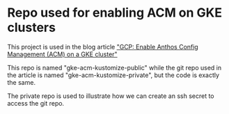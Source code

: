 # Repo used for enabling ACM on GKE clusters

This project is used in the blog article ["GCP: Enable Anthos Config Management (ACM) on a GKE cluster"](https://fabianlee.org/2022/04/19/gcp-enable-anthos-config-management-acm-on-a-gke-cluster/)

This repo is named "gke-acm-kustomize-public" while the git repo used in the article is named "gke-acm-kustomize-private", but the code is exactly the same.  

The private repo is used to illustrate how we can create an ssh secret to access the git repo.
